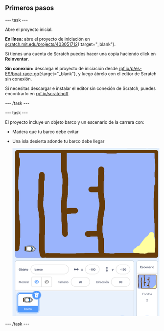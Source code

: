 ## Primeros pasos

--- task ---

Abre el proyecto inicial.

**En línea:** abre el proyecto de iniciación en [scratch.mit.edu/projects/403051712](https://scratch.mit.edu/projects/403051712){:target="_blank"}.

Si tienes una cuenta de Scratch puedes hacer una copia haciendo click en **Reinventar**.

**Sin conexión:** descarga el proyecto de iniciación desde [rpf.io/p/es-ES/boat-race-go](http://rpf.io/p/es-ES/boat-race-go){:target="_blank"}, y luego ábrelo con el editor de Scratch sin conexión.

Si necesitas descargar e instalar el editor sin conexión de Scratch, puedes encontrarlo en [rpf.io/scratchoff](http://rpf.io/scratchoff).

--- /task ---

--- task ---

El proyecto incluye un objeto barco y un escenario de la carrera con:

- Madera que tu barco debe evitar
- Una isla desierta adonde tu barco debe llegar
    
    ![captura de pantalla](images/boat-starter.png)

--- /task ---
